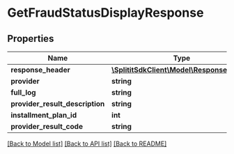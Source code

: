 # GetFraudStatusDisplayResponse

## Properties
Name | Type | Description | Notes
------------ | ------------- | ------------- | -------------
**response_header** | [**\SplititSdkClient\Model\ResponseHeader**](ResponseHeader.md) |  | [optional] 
**provider** | **string** |  | [optional] 
**full_log** | **string** |  | [optional] 
**provider_result_description** | **string** |  | [optional] 
**installment_plan_id** | **int** |  | 
**provider_result_code** | **string** |  | [optional] 

[[Back to Model list]](../README.md#documentation-for-models) [[Back to API list]](../README.md#documentation-for-api-endpoints) [[Back to README]](../README.md)


